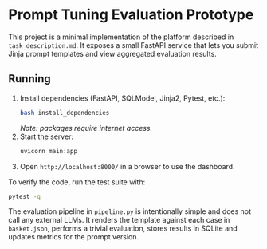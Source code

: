 # Prompt Tuning Evaluation Prototype

This project is a minimal implementation of the platform described in `task_description.md`.
It exposes a small FastAPI service that lets you submit Jinja prompt templates and view
aggregated evaluation results.

## Running

1. Install dependencies (FastAPI, SQLModel, Jinja2, Pytest, etc.):
   ```bash
   bash install_dependencies
   ```
   *Note: packages require internet access.*
2. Start the server:
   ```bash
   uvicorn main:app
   ```
3. Open `http://localhost:8000/` in a browser to use the dashboard.

To verify the code, run the test suite with:
```bash
pytest -q
```

The evaluation pipeline in `pipeline.py` is intentionally simple and does not call
any external LLMs. It renders the template against each case in `basket.json`,
performs a trivial evaluation, stores results in SQLite and updates metrics for
the prompt version.
